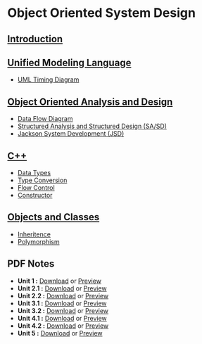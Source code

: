 # Object Oriented System Design

## [Introduction](./Introduction/README.md)

## [Unified Modeling Language](./UML/README.md)

- [UML Timing Diagram](/UML/Timing%20Diagram/README.md)

## [Object Oriented Analysis and Design](./OOA/README.md)

- [Data Flow Diagram](/OOA/DFD/README.md)
- [Structured Analysis and Structured Design (SA/SD)](/OOA/SASD/README.md)
- [Jackson System Development (JSD)](/OOA/JSD/README.md)

## [C++](./C++/README.md)

- [Data Types](/C%2B%2B/Data%20Types/README.md)
- [Type Conversion](/C%2B%2B/Type%20Conversion/README.md)
- [Flow Control](/C%2B%2B/Flow%20Control/README.md)
- [Constructor](/C%2B%2B/Constructor/README.md)

## [Objects and Classes](./Objects&Classes/README.md)

- [Inheritence](./Objects&Classes/Inheritence/README.md)
- [Polymorphism](./Objects&Classes/Polymorphism/README.md)

## PDF Notes

- **Unit 1 :** <a href="/PDF/unit1.pdf" download>Download</a> or [Preview](/PDF/unit1.pdf)
- **Unit 2.1 :** <a href="/PDF/unit2.1.pdf" download>Download</a> or [Preview](/PDF/unit2.1.pdf)
- **Unit 2.2 :** <a href="/PDF/unit2.2.pdf" download>Download</a> or [Preview](/PDF/unit2.2.pdf)
- **Unit 3.1 :** <a href="/PDF/unit3.pdf" download>Download</a> or [Preview](/PDF/unit3.1.pdf)
- **Unit 3.2 :** <a href="/PDF/unit3.2.pdf" download>Download</a> or [Preview](/PDF/unit3.2.pdf)
- **Unit 4.1 :** <a href="/PDF/unit4.1.pdf" download>Download</a> or [Preview](/PDF/unit4.1.pdf)
- **Unit 4.2 :** <a href="/PDF/unit4.2.pdf" download>Download</a> or [Preview](/PDF/unit4.2.pdf)
- **Unit 5 :** <a href="/PDF/unit5.pdf" download>Download</a> or [Preview](/PDF/unit5.pdf)
